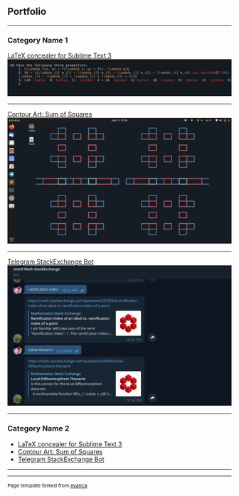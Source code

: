 ## Portfolio

---

### Category Name 1 

[LaTeX concealer for Sublime Text 3](/LaTeX_conceal)
<img src="images/conceal_tex.gif?raw=true"/>

---
[Contour Art: Sum of Squares](/SOS_wallpaper)
<img src="images/wallpaper_art_1.png?raw=true"/>

---
[Telegram StackExchange Bot](http://example.com/)
<img src="images/telegram_bot.png?raw=true"/>

---

### Category Name 2

- [LaTeX concealer for Sublime Text 3](http://example.com/)
- [Contour Art: Sum of Squares](http://example.com/)
- [Telegram StackExchange Bot](http://example.com/)


---




---
<p style="font-size:11px">Page template forked from <a href="https://github.com/evanca/quick-portfolio">evanca</a></p>
<!-- Remove above link if you don't want to attibute -->
